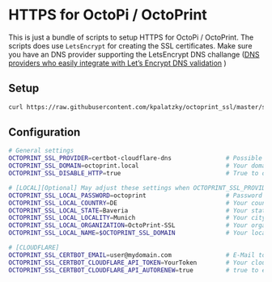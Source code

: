 # HTTPS for OctoPi / OctoPrint

This is just a bundle of scripts to setup HTTPS for OctoPi / OctoPrint. The scripts does use `LetsEncrypt` for creating the SSL certificates. Make sure you have an DNS provider supporting the LetsEncrypt DNS challange ([DNS providers who easily integrate with Let’s Encrypt DNS validation](https://community.letsencrypt.org/t/dns-providers-who-easily-integrate-with-lets-encrypt-dns-validation/86438) )

## Setup

```bash
curl https://raw.githubusercontent.com/kpalatzky/octoprint_ssl/master/scripts/install.sh | sh
```

## Configuration

```bash
# General settings
OCTOPRINT_SSL_PROVIDER=certbot-cloudflare-dns               # Possible values: certbot-cloudflare-dns , local
OCTOPRINT_SSL_DOMAIN=octoprint.local                        # Your domain
OCTOPRINT_SSL_DISABLE_HTTP=true                             # True to disable http

# [LOCAL][Optional] May adjust these settings when OCTOPRINT_SSL_PROVIDER=local
OCTOPRINT_SSL_LOCAL_PASSWORD=octoprint                      # Password for protecting "private keys"
OCTOPRINT_SSL_LOCAL_COUNTRY=DE                              # Your country
OCTOPRINT_SSL_LOCAL_STATE=Baveria                           # Your state
OCTOPRINT_SSL_LOCAL_LOCALITY=Munich                         # Your city
OCTOPRINT_SSL_LOCAL_ORGANIZATION=OctoPrint-SSL              # Your organization name
OCTOPRINT_SSL_LOCAL_NAME=$OCTOPRINT_SSL_DOMAIN              # Your local name

# [CLOUDFLARE]
OCTOPRINT_SSL_CERTBOT_EMAIL=user@mydomain.com               # E-Mail to get notified in urgent cases
OCTOPRINT_SSL_CERTBOT_CLOUDFLARE_API_TOKEN=YourToken        # Your cloudflare token. The tokens requires `Zone:DNS:Edit`. Create your token here: https://dash.cloudflare.com/profile/api-tokens
OCTOPRINT_SSL_CERTBOT_CLOUDFLARE_API_AUTORENEW=true         # true to enable autorenew
```